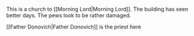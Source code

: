 This is a church to [[Morning Lord|Morning Lord]]. The building has seen better days. The pews look to be rather damaged.

[[Father Donovich|Father Donovich]] is the priest here